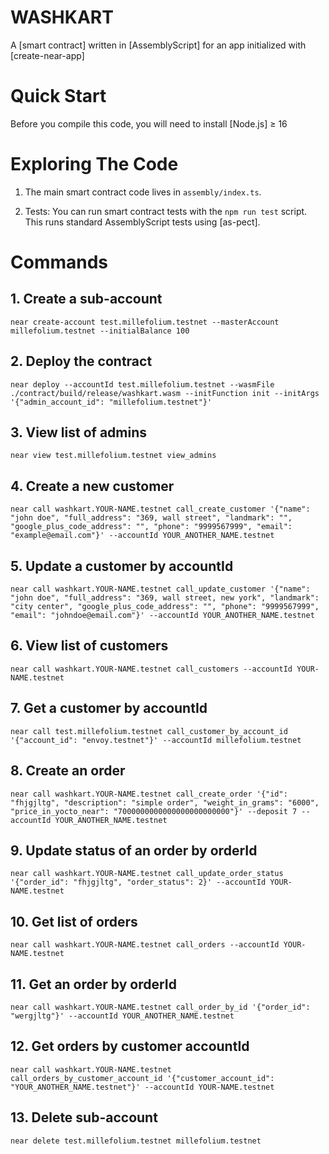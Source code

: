 # WASHKART

A [smart contract] written in [AssemblyScript] for an app initialized with [create-near-app]

# Quick Start

Before you compile this code, you will need to install [Node.js] ≥ 16

# Exploring The Code

1. The main smart contract code lives in `assembly/index.ts`.

2. Tests: You can run smart contract tests with the `npm run test` script. This runs
   standard AssemblyScript tests using [as-pect].

# Commands

## 1. Create a sub-account

`near create-account test.millefolium.testnet --masterAccount millefolium.testnet --initialBalance 100`

## 2. Deploy the contract

`near deploy --accountId test.millefolium.testnet --wasmFile ./contract/build/release/washkart.wasm --initFunction init --initArgs '{"admin_account_id": "millefolium.testnet"}'`

## 3. View list of admins

`near view test.millefolium.testnet view_admins`

## 4. Create a new customer

`near call washkart.YOUR-NAME.testnet call_create_customer '{"name": "john doe", "full_address": "369, wall street", "landmark": "", "google_plus_code_address": "", "phone": "9999567999", "email": "example@email.com"}' --accountId YOUR_ANOTHER_NAME.testnet`

## 5. Update a customer by accountId

`near call washkart.YOUR-NAME.testnet call_update_customer '{"name": "john doe", "full_address": "369, wall street, new york", "landmark": "city center", "google_plus_code_address": "", "phone": "9999567999", "email": "johndoe@email.com"}' --accountId YOUR_ANOTHER_NAME.testnet`

## 6. View list of customers

`near call washkart.YOUR-NAME.testnet call_customers --accountId YOUR-NAME.testnet`

## 7. Get a customer by accountId

`near call test.millefolium.testnet call_customer_by_account_id '{"account_id": "envoy.testnet"}' --accountId millefolium.testnet`

## 8. Create an order

`near call washkart.YOUR-NAME.testnet call_create_order '{"id": "fhjgjltg", "description": "simple order", "weight_in_grams": "6000", "price_in_yocto_near": "7000000000000000000000000"}' --deposit 7 --accountId YOUR_ANOTHER_NAME.testnet`

## 9. Update status of an order by orderId

`near call washkart.YOUR-NAME.testnet call_update_order_status '{"order_id": "fhjgjltg", "order_status": 2}' --accountId YOUR-NAME.testnet`

## 10. Get list of orders

`near call washkart.YOUR-NAME.testnet call_orders --accountId YOUR-NAME.testnet`

## 11. Get an order by orderId

`near call washkart.YOUR-NAME.testnet call_order_by_id '{"order_id": "wergjltg"}' --accountId YOUR_ANOTHER_NAME.testnet`

## 12. Get orders by customer accountId

`near call washkart.YOUR-NAME.testnet call_orders_by_customer_account_id '{"customer_account_id": "YOUR_ANOTHER_NAME.testnet"}' --accountId YOUR-NAME.testnet`

## 13. Delete sub-account

`near delete test.millefolium.testnet millefolium.testnet`
